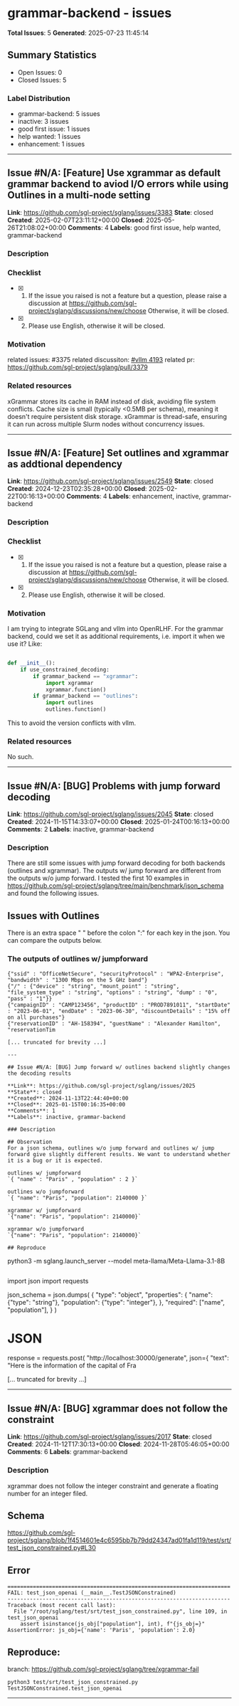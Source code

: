 # grammar-backend - issues

**Total Issues**: 5
**Generated**: 2025-07-23 11:45:14

## Summary Statistics

- Open Issues: 0
- Closed Issues: 5

### Label Distribution

- grammar-backend: 5 issues
- inactive: 3 issues
- good first issue: 1 issues
- help wanted: 1 issues
- enhancement: 1 issues

---

## Issue #N/A: [Feature] Use xgrammar as default grammar backend to aviod I/O errors while using Outlines in a multi-node setting

**Link**: https://github.com/sgl-project/sglang/issues/3383
**State**: closed
**Created**: 2025-02-07T23:11:12+00:00
**Closed**: 2025-05-26T21:08:02+00:00
**Comments**: 4
**Labels**: good first issue, help wanted, grammar-backend

### Description

### Checklist

- [x] 1. If the issue you raised is not a feature but a question, please raise a discussion at https://github.com/sgl-project/sglang/discussions/new/choose Otherwise, it will be closed.
- [x] 2. Please use English, otherwise it will be closed.

### Motivation

related issues:
#3375 
related discussiton:
[#vllm 4193](https://github.com/vllm-project/vllm/issues/4193)
related pr:
https://github.com/sgl-project/sglang/pull/3379

### Related resources

xGrammar stores its cache in RAM instead of disk, avoiding file system conflicts.
Cache size is small (typically <0.5MB per schema), meaning it doesn't require persistent disk storage.
xGrammar is thread-safe, ensuring it can run across multiple Slurm nodes without concurrency issues.

---

## Issue #N/A: [Feature] Set outlines and xgrammar as addtional dependency

**Link**: https://github.com/sgl-project/sglang/issues/2549
**State**: closed
**Created**: 2024-12-23T02:35:28+00:00
**Closed**: 2025-02-22T00:16:13+00:00
**Comments**: 4
**Labels**: enhancement, inactive, grammar-backend

### Description

### Checklist

- [X] 1. If the issue you raised is not a feature but a question, please raise a discussion at https://github.com/sgl-project/sglang/discussions/new/choose Otherwise, it will be closed.
- [X] 2. Please use English, otherwise it will be closed.

### Motivation

I am trying to integrate SGLang and vllm into OpenRLHF. For the grammar backend, could we set it as additional requirements, i.e. import it when we use it? Like:

```python

def __init__():
    if use_constrained_decoding:
        if grammar_backend == "xgrammar":
            import xgrammar
            xgrammar.function()
        if grammar_backend == "outlines":
            import outlines
            outlines.function()
```

This to avoid the version conflicts with vllm.

### Related resources

No such.

---

## Issue #N/A: [BUG] Problems with jump forward decoding

**Link**: https://github.com/sgl-project/sglang/issues/2045
**State**: closed
**Created**: 2024-11-15T14:33:07+00:00
**Closed**: 2025-01-24T00:16:13+00:00
**Comments**: 2
**Labels**: inactive, grammar-backend

### Description

There are still some issues with jump forward decoding for both backends (outlines and xgrammar). The outputs w/ jump forward are different from the outputs w/o jump forward. I tested the first 10 examples in https://github.com/sgl-project/sglang/tree/main/benchmark/json_schema and found the following issues.

## Issues with Outlines 
There is an extra space " " before the colon ":" for each key in the json. You can compare the outputs below.

### The outputs of outlines w/ jumpforward
```
{"ssid" : "OfficeNetSecure", "securityProtocol" : "WPA2-Enterprise", "bandwidth" : "1300 Mbps on the 5 GHz band"}
{"/" : {"device" : "string", "mount_point" : "string", "file_system_type" : "string", "options" : "string", "dump" : "0", "pass" : "1"}}
{"campaignID" : "CAMP123456", "productID" : "PROD7891011", "startDate" : "2023-06-01", "endDate" : "2023-06-30", "discountDetails" : "15% off on all purchases"}
{"reservationID" : "AH-158394", "guestName" : "Alexander Hamilton", "reservationTim

[... truncated for brevity ...]

---

## Issue #N/A: [BUG] Jump forward w/ outlines backend slightly changes the decoding results

**Link**: https://github.com/sgl-project/sglang/issues/2025
**State**: closed
**Created**: 2024-11-13T22:44:40+00:00
**Closed**: 2025-01-15T00:16:35+00:00
**Comments**: 1
**Labels**: inactive, grammar-backend

### Description

## Observation
For a json schema, outlines w/o jump forward and outlines w/ jump forward give slightly different results. We want to understand whether it is a bug or it is expected.

outlines w/ jumpforward
`{ "name" : "Paris" , "population" : 2 }`

outlines w/o jumpforward
`{ "name": "Paris", "population": 2140000 }`

xgrammar w/ jumpforward
`{"name": "Paris", "population": 2140000}`

xgrammar w/o jumpforward
`{"name": "Paris", "population": 2140000}`

## Reproduce
```
python3 -m sglang.launch_server --model meta-llama/Meta-Llama-3.1-8B
```

```
import json
import requests

json_schema = json.dumps(
    {
        "type": "object",
        "properties": {
            "name": {"type": "string"},
            "population": {"type": "integer"},
        },
        "required": ["name", "population"],
    }
)

# JSON
response = requests.post(
    "http://localhost:30000/generate",
    json={
        "text": "Here is the information of the capital of Fra

[... truncated for brevity ...]

---

## Issue #N/A: [BUG] xgrammar does not follow the constraint

**Link**: https://github.com/sgl-project/sglang/issues/2017
**State**: closed
**Created**: 2024-11-12T17:30:13+00:00
**Closed**: 2024-11-28T05:46:05+00:00
**Comments**: 6
**Labels**: grammar-backend

### Description

xgrammar does not follow the integer constraint and generate a floating number for an integer filed.

## Schema
https://github.com/sgl-project/sglang/blob/1f4514601e4c6595bb7b79dd24347ad01fa1d119/test/srt/test_json_constrained.py#L30

## Error
```
======================================================================
FAIL: test_json_openai (__main__.TestJSONConstrained)
----------------------------------------------------------------------
Traceback (most recent call last):
  File "/root/sglang/test/srt/test_json_constrained.py", line 109, in test_json_openai
    assert isinstance(js_obj["population"], int), f"{js_obj=}"
AssertionError: js_obj={'name': 'Paris', 'population': 2.0}
```

## Reproduce:

branch: https://github.com/sgl-project/sglang/tree/xgrammar-fail

```
python3 test/srt/test_json_constrained.py TestJSONConstrained.test_json_openai
```


---


